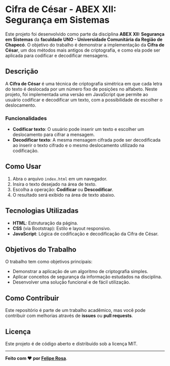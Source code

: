 # Cifra de César - ABEX XII: Segurança em Sistemas

Este projeto foi desenvolvido como parte da disciplina **ABEX XII: Segurança em Sistemas** da **faculdade UNO - Universidade Comunitária da Região de Chapecó**. O objetivo do trabalho é demonstrar a implementação da **Cifra de César**, um dos métodos mais antigos de criptografia, e como ela pode ser aplicada para codificar e decodificar mensagens.

## Descrição

A **Cifra de César** é uma técnica de criptografia simétrica em que cada letra do texto é deslocada por um número fixo de posições no alfabeto. Neste projeto, foi implementada uma versão em JavaScript que permite ao usuário codificar e decodificar um texto, com a possibilidade de escolher o deslocamento.

### Funcionalidades
- **Codificar texto**: O usuário pode inserir um texto e escolher um deslocamento para cifrar a mensagem.
- **Decodificar texto**: A mesma mensagem cifrada pode ser decodificada ao inserir o texto cifrado e o mesmo deslocamento utilizado na codificação.

## Como Usar

1. Abra o arquivo `index.html` em um navegador.
2. Insira o texto desejado na área de texto.
3. Escolha a operação: **Codificar** ou **Descodificar**.
4. O resultado será exibido na área de texto abaixo.

## Tecnologias Utilizadas

- **HTML**: Estruturação da página.
- **CSS** (via Bootstrap): Estilo e layout responsivo.
- **JavaScript**: Lógica de codificação e decodificação da Cifra de César.

## Objetivos do Trabalho

O trabalho tem como objetivos principais:
- Demonstrar a aplicação de um algoritmo de criptografia simples.
- Aplicar conceitos de segurança da informação estudados na disciplina.
- Desenvolver uma solução funcional e de fácil utilização.

## Como Contribuir

Este repositório é parte de um trabalho acadêmico, mas você pode contribuir com melhorias através de **issues** ou **pull requests**.

## Licença

Este projeto é de código aberto e distribuído sob a licença MIT.

---

**Feito com ❤️ por [Felipe Rosa](https://github.com/feliperos-a)**.
